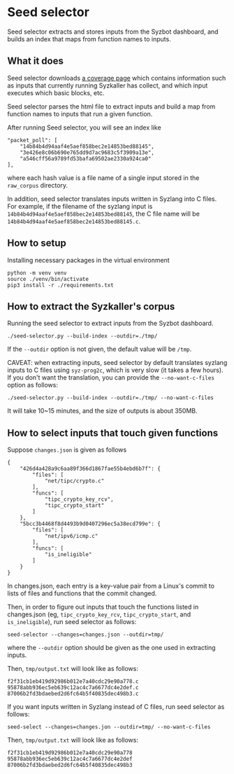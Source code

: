 # Seed selector

Seed selector extracts and stores inputs from the Syzbot dashboard,
and builds an index that maps from function names to inputs.

## What it does

Seed selector downloads [a coverage
page](https://storage.googleapis.com/syzbot-assets/39beaee54cd1/ci-qemu-upstream-7367539a.html
) which contains information such as inputs that currently running
Syzkaller has collect, and which input executes which basic blocks,
etc.

Seed selector parses the html file to extract inputs and build a map
from function names to inputs that run a given function.

After running Seed selector, you will see an index like
```
"packet_poll": [
    "14b84b4d94aaf4e5aef858bec2e14853bed88145",
    "3e426e8c06b690e765dd9d7ac9683c5f3909a13e",
    "a546cff56a9789fd53bafa69502ae2330a924ca0"
],
```
where each hash value is a file name of a single input stored in the `raw_corpus` directory.

In addition, seed selector translates inputs written in Syzlang into C
files. For example, if the filename of the syzlang input is
`14b84b4d94aaf4e5aef858bec2e14853bed88145`, the C file name will be
`14b84b4d94aaf4e5aef858bec2e14853bed88145.c`.

## How to setup

Installing necessary packages in the virtual environment

```
python -m venv venv
source ./venv/bin/activate
pip3 install -r ./requirements.txt
```

## How to extract the Syzkaller's corpus

Running the seed selector to extract inputs from the Syzbot dashboard.
```
./seed-selector.py --build-index --outdir=./tmp/
```

If the `--outdir` option is not given, the default value will be `/tmp`.

CAVEAT: when extracting inputs, seed selector by default translates syzlang
inputs to C files using `syz-prog2c`, which is very slow (it takes a
few hours). If you don't want the translation,
you can provide the `--no-want-c-files` option as follows:
```
./seed-selector.py --build-index --outdir=./tmp/ --no-want-c-files
```

It will take 10~15 minutes, and the size of outputs is about 350MB.

## How to select inputs that touch given functions

Suppose `changes.json` is given as follows
```
{
    "426d4a428a9c6aa89f366d1867fae55b4ebd6b7f": {
        "files": [
            "net/tipc/crypto.c"
        ],
        "funcs": [
            "tipc_crypto_key_rcv",
            "tipc_crypto_start"
        ]
    },
    "5bcc3b4468f8d4493b9d0407296ec5a38ecd799e": {
        "files": [
            "net/ipv6/icmp.c"
        ],
        "funcs": [
            "is_ineligible"
        ]
    }
}
```

In changes.json, each entry is a key-value pair from a Linux's commit
to lists of files and functions that the commit changed.

Then, in order to figure out inputs that touch the functions listed in
changes.json (eg, `tipc_crypto_key_rcv`, `tipc_crypto_start`, and
`is_ineligible`), run seed selector as follows:

```
seed-selector --changes=changes.json --outdir=tmp/
```
where the `--outdir` option should be given as the one used in extracting inputs.

Then, `tmp/output.txt` will look like as follows:

```
f2f31cb1eb419d92986b012e7a40cdc29e90a778.c
95878abb936ec5eb639c12ac4c7a6677dc4e2def.c
87006b2fd3bdaebed2d6fc64b5f40835dec498b3.c
```

If you want inputs written in Syzlang instead of C files, run seed selector as follows:
```
seed-select --changes=changes.jon --outdir=tmp/ --no-want-c-files
```

Then, `tmp/output.txt` will look like as follows:
```
f2f31cb1eb419d92986b012e7a40cdc29e90a778
95878abb936ec5eb639c12ac4c7a6677dc4e2def
87006b2fd3bdaebed2d6fc64b5f40835dec498b3
```
